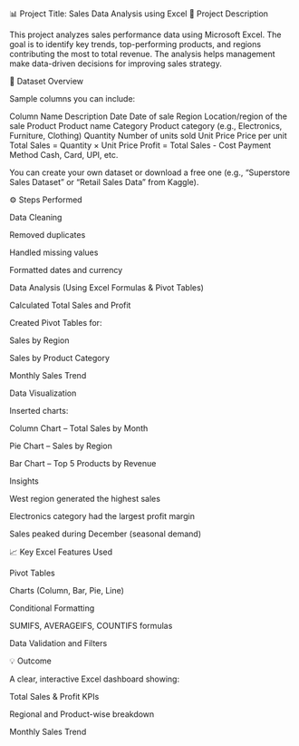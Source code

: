 📊 Project Title: Sales Data Analysis using Excel
📝 Project Description

This project analyzes sales performance data using Microsoft Excel.
The goal is to identify key trends, top-performing products, and regions contributing the most to total revenue.
The analysis helps management make data-driven decisions for improving sales strategy.

🧾 Dataset Overview

Sample columns you can include:

Column Name	Description
Date	Date of sale
Region	Location/region of the sale
Product	Product name
Category	Product category (e.g., Electronics, Furniture, Clothing)
Quantity	Number of units sold
Unit Price	Price per unit
Total Sales	= Quantity × Unit Price
Profit	= Total Sales - Cost
Payment Method	Cash, Card, UPI, etc.

You can create your own dataset or download a free one (e.g., “Superstore Sales Dataset” or “Retail Sales Data” from Kaggle).

⚙️ Steps Performed

Data Cleaning

Removed duplicates

Handled missing values

Formatted dates and currency

Data Analysis (Using Excel Formulas & Pivot Tables)

Calculated Total Sales and Profit

Created Pivot Tables for:

Sales by Region

Sales by Product Category

Monthly Sales Trend

Data Visualization

Inserted charts:

Column Chart – Total Sales by Month

Pie Chart – Sales by Region

Bar Chart – Top 5 Products by Revenue

Insights

West region generated the highest sales

Electronics category had the largest profit margin

Sales peaked during December (seasonal demand)

📈 Key Excel Features Used

Pivot Tables

Charts (Column, Bar, Pie, Line)

Conditional Formatting

SUMIFS, AVERAGEIFS, COUNTIFS formulas

Data Validation and Filters

💡 Outcome

A clear, interactive Excel dashboard showing:

Total Sales & Profit KPIs

Regional and Product-wise breakdown

Monthly Sales Trend
